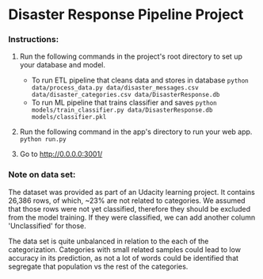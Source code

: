 # Disaster Response Pipeline Project

### Instructions:
1. Run the following commands in the project's root directory to set up your database and model.

    - To run ETL pipeline that cleans data and stores in database
        `python data/process_data.py data/disaster_messages.csv data/disaster_categories.csv data/DisasterResponse.db`
    - To run ML pipeline that trains classifier and saves
        `python models/train_classifier.py data/DisasterResponse.db models/classifier.pkl`

2. Run the following command in the app's directory to run your web app.
    `python run.py`

3. Go to http://0.0.0.0:3001/

### Note on data set:
The dataset was provided as part of an Udacity learning project. 
It contains 26,386 rows, of which, ~23% are not related to categories. We assumed that those rows were not yet classified, therefore they should be excluded from the model training. If they were classified, we can add another column 'Unclassified' for those. 

The data set is quite unbalanced in relation to the each of the categorization. Categories with small related samples could lead to low accuracy in its prediction, as not a lot of words could be identified that segregate that population vs the rest of the categories. 







